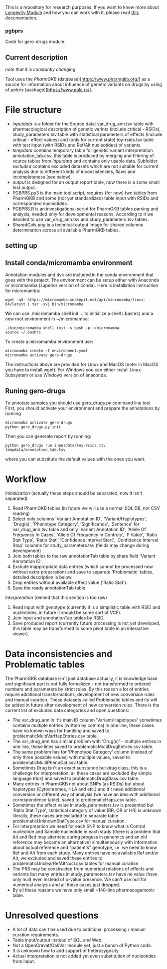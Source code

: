 This is a repository for research purposes.
If you want to know more about [Longevity Module](https://github.com/dna-seq/oakvar-longevity) and how you can work with it, please read [this](https://just-dna-seq.readthedocs.io/en/oakvar/) documentation.

### pgbprs

Code for gero-drugs module.

## Current description

_note that it is constantly changing_

Tool uses the *PharmGKB* (database)[https://www.pharmgkb.org/] as a source for information about influence of genetic variants on drugs by using of *polars* (package)[https://www.pola.rs/].


# File structure

- *inputdata* is a folder for the Source data: var\_drug\_ann.tsv table with pharmacological description of genetic varints (include critical - RSIDs), study\_parameters.tsv table with statistical parameters of effects (include critical - effect values) and (only for current state) toy-rsids.tsv table with test input (with RSIDs and Ref/Alt nucleotides) of variants.
- *tempdata* contains temporary table for genetic variant interpretation annotation\_tab.csv, this table is produced by merging and filtering of source tables from *inputdata* and contains only usable data. Subfolder *excluded* contains excluded datasets which are not suitable for current analysis due to different kinds of inconsistencies, flaws and incompleteness (see below).
- *output* is designed for an output report table, now there is a some small test output.
- PGBPRS.py3 is the main tool script, requires (for now) two tables from PharmGKB and some (not yet standardized) table input with RSIDs and corresponded nucleotides.
- PGBPRS.R is an investigational script for PharmGKB tables parsing and analysis, needed only for developmental reasons. According to it we decided to use var\_drug\_ann.tsv and study\_parameters.tsv tables.
- SharedCols.png is a technical output image for shared columns determination across all available PharmGKB tables.


## setting up

Install conda/micromamba environment
-------------------------
Annotation modules and dvc are included in the conda environment that goes with the project.
The environment can be setup either with Anaconda or micromamba (superior version of conda).
Here is installation instruction for micromamba:
```
wget -qO- https://micromamba.snakepit.net/api/micromamba/linux-64/latest | tar -xvj bin/micromamba
```
We can use ./micromamba shell init ... to initialize a shell (.bashrc) and a new root environment in ~/micromamba:
```
./bin/micromamba shell init -s bash -p ~/micromamba
source ~/.bashrc
```
To create a micromamba environment use:
```
micromamba create -f environment.yaml
micromamba activate gero-drugs
```

The instructions above are provided for Linux and MacOS (note: in MacOS you have to install wget).
For Windows you can either install Linux Subsystem or use Windows version of anaconda.

Runing gero-drugs
--------------

To annotate samples you should use gero_drugs.py command line tool.
First, you should activate your environment and prepare the annotations by running
```
micromamba activate gero-drugs
python gero_drugs.py init
```
Then you can generate report by running:
```
python gero_drugs run inputdata/toy-rsids.tsv tempdata/annotation_tab.tsv
```
where you can substitute the default values with the ones you want.

# Workflow

_Initialization_ (actually these steps should be separated, now it isn't separated)

1. Read PharmGKB tables (in future we will use a normal SQL DB, not CSV reading)
2. Select only columns 'Variant Annotation ID', 'Variant/Haplotypes', 'Drug(s)', 'Phenotype Category', 'Significance', 'Sentence' for var\_drug\_ann.tsv table and only 'Variant Annotation ID', 'Allele Of Frequency In Cases', 'Allele Of Frequency In Controls', 'P Value', 'Ratio Stat Type', 'Ratio Stat', 'Confidence Interval Start', 'Confidence Interval Stop' columns for study\_parameters.tsv (fields may change during development)
3. Join both tables to the raw annotationTab table by share field 'Variant Annotation ID'.
4. Exclude inappropriate data entries (which cannot be processed now without extra preparation) and save to separate 'Problematic' tables, detailed description is below.
5. Drop entries without available effect value ('Ratio Stat').
6. Save the ready annotationTab table.

_Interpretation_ (remind that this section is too raw)

1. Read input with genotype (currently it is a simplistic table with RSID and nucleotides, in future it should be some sort of VCF).
2. Join input and annotationTab tables by RSID.
3. Save produced report (currently future processing is not yet developed, this table may be transformed to some pivot table in an interactive viewer).


# Data inconsistencies and Problematic tables

The PharmGKB database isn't just database actually, it is knowledge base and significant part is not fully formalized - not transformed to ordered numbers and parameters by strict rules. By this reason a lot of entries require additional transformations, development of new conversion rules and manual curation. These datasets called Problematic tables and its will be added in future after development of new conversion rules. There is the current list of excluded data categories and open questions:

- The var\_drug\_ann in it's main ID column 'Variant/Haplotypes' sometimes contains multiple entries (written by comma) in one line, these cases have no known ways for handling and saved to problematicMultiVarHapEntries.csv table.
- The var\_drug\_ann has similar problem with 'Drug(s)' - multiple entries in one line, these lines saved to problematicMultiDrugEntries.csv table.
- The same problem has for 'Phenotype Category' column (instead of only three possible values) with multiple values, saved to problematicMultiPhenoCat.csv table.
- Sometimes Drug isn't an exact substance but drug class, this is a challenge for interpretation, all these cases are excluded (by simple language trick) and saved to problematicDrugClass.csv table.
- Many entries in PharmGKB not about SNPs (as RSIDs) but about haplotypes (Cytochromes, HLA and etc.) and it't need additional conversion or different way of analysis (we have an idea with additional correspondence table), saved to problematicHaps.csv table.
- Sometimes the effect value in study\_parameters.tsv is presented but 'Ratio Stat Type', statistical category of value (RR, OR or HR) is unknown literally, these cases are excluded to separate table problematicUnknownStatType.csv for manual curation.
- For interpretation we need for each SNP to know what is Control nucleotide and Sample nucleotide in each study (there is a problem that Alt and Red may alternate during progess in genomics and an old reference may became an alternative) simultaneously with information about actual reference and "patient's" genotype, i.e. we need to know Ref and Alt from each study. Many entries have no available Ref and/or Alt, we excluded and saved these entries to problematicUnclearRefAltNucl.csv tables for manual curation.
- The PRS may be constructed from numerical relations of effects and variants but many entries in study\_parameters.tsv have no value (have only null) even instead of p-value presence. We can't use null for numerical analysis and all these cases just dropped.
- By all these reasons we have only small ~140-line pharmacogemonic table.

# Unresolved questions

- A lot of data can't be used due to additional processing / manual curation requirements.
- Table input/output instead of SQL and Web.
- Not a OpenCravat/OakVar module yet, just a bunch of Python code.
- It is unknown how to add support of heterozygosity.
- Actual interpretation is not added yet even substitution of nucleotides from input.
 

